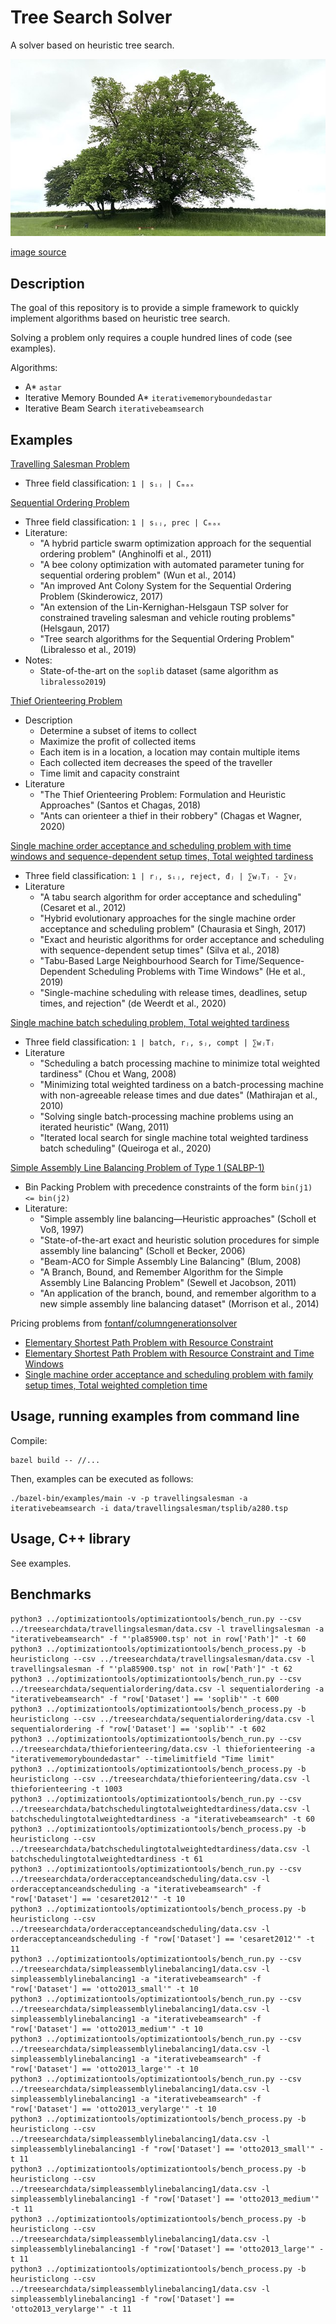 # Tree Search Solver

A solver based on heuristic tree search.

![treesearch](img/treesearch.jpg?raw=true "treesearch")

[image source](https://commons.wikimedia.org/wiki/File:Saint-L%C3%A9ger-l%C3%A8s-Domart,arbre_de_la_croix_Notre-Dame_14.jpg)

## Description

The goal of this repository is to provide a simple framework to quickly implement algorithms based on heuristic tree search.

Solving a problem only requires a couple hundred lines of code (see examples).

Algorithms:
* A\* `astar`
* Iterative Memory Bounded A\* `iterativememoryboundedastar`
* Iterative Beam Search `iterativebeamsearch`

## Examples

[Travelling Salesman Problem](examples/travellingsalesman.hpp)
* Three field classification: `1 | sᵢⱼ | Cₘₐₓ`

[Sequential Ordering Problem](examples/sequentialordering.hpp)
* Three field classification: `1 | sᵢⱼ, prec | Cₘₐₓ`
* Literature:
  * "A hybrid particle swarm optimization approach for the sequential ordering problem" (Anghinolfi et al., 2011)
  * "A bee colony optimization with automated parameter tuning for sequential ordering problem" (Wun et al., 2014)
  * "An improved Ant Colony System for the Sequential Ordering Problem (Skinderowicz, 2017)
  * "An extension of the Lin-Kernighan-Helsgaun TSP solver for constrained traveling salesman and vehicle routing problems" (Helsgaun, 2017)
  * "Tree search algorithms for the Sequential Ordering Problem" (Libralesso et al., 2019)
* Notes:
  * State-of-the-art on the `soplib` dataset (same algorithm as `libralesso2019`)

[Thief Orienteering Problem](examples/thieforienteering.hpp)
* Description
  * Determine a subset of items to collect
  * Maximize the profit of collected items
  * Each item is in a location, a location may contain multiple items
  * Each collected item decreases the speed of the traveller
  * Time limit and capacity constraint
* Literature
  * "The Thief Orienteering Problem: Formulation and Heuristic Approaches" (Santos et Chagas, 2018)
  * "Ants can orienteer a thief in their robbery" (Chagas et Wagner, 2020)

[Single machine order acceptance and scheduling problem with time windows and sequence-dependent setup times, Total weighted tardiness](examples/orderacceptanceandscheduling.hpp)
* Three field classification: `1 | rⱼ, sᵢⱼ, reject, đⱼ | ∑wⱼTⱼ - ∑vⱼ`
* Literature
  * "A tabu search algorithm for order acceptance and scheduling" (Cesaret et al., 2012)
  * "Hybrid evolutionary approaches for the single machine order acceptance and scheduling problem" (Chaurasia et Singh, 2017)
  * "Exact and heuristic algorithms for order acceptance and scheduling with sequence-dependent setup times" (Silva et al., 2018)
  * "Tabu-Based Large Neighbourhood Search for Time/Sequence-Dependent Scheduling Problems with Time Windows" (He et al., 2019)
  * "Single-machine scheduling with release times, deadlines, setup times, and rejection" (de Weerdt et al., 2020)

[Single machine batch scheduling problem, Total weighted tardiness](examples/batchschedulingtotalweightedtardiness.hpp)
* Three field classification: `1 | batch, rⱼ, sⱼ, compt | ∑wⱼTⱼ`
* Literature
  * "Scheduling a batch processing machine to minimize total weighted tardiness" (Chou et Wang, 2008)
  * "Minimizing total weighted tardiness on a batch-processing machine with non-agreeable release times and due dates" (Mathirajan et al., 2010)
  * "Solving single batch-processing machine problems using an iterated heuristic" (Wang, 2011)
  * "Iterated local search for single machine total weighted tardiness batch scheduling" (Queiroga et al., 2020)

[Simple Assembly Line Balancing Problem of Type 1 (SALBP-1)](exaples/simpleassemblylinebalancing1.hpp)
* Bin Packing Problem with precedence constraints of the form `bin(j1) <= bin(j2) `
* Literature:
  * "Simple assembly line balancing—Heuristic approaches" (Scholl et Voß, 1997)
  * "State-of-the-art exact and heuristic solution procedures for simple assembly line balancing" (Scholl et Becker, 2006)
  * "Beam-ACO for Simple Assembly Line Balancing" (Blum, 2008)
  * "A Branch, Bound, and Remember Algorithm for the Simple Assembly Line Balancing Problem" (Sewell et Jacobson, 2011)
  * "An application of the branch, bound, and remember algorithm to a new simple assembly line balancing dataset" (Morrison et al., 2014)

Pricing problems from [fontanf/columngenerationsolver](https://github.com/fontanf/columngenerationsolver)
* [Elementary Shortest Path Problem with Resource Constraint](https://github.com/fontanf/columngenerationsolver/blob/master/examples/pricingsolver/espprc.hpp)
* [Elementary Shortest Path Problem with Resource Constraint and Time Windows](https://github.com/fontanf/columngenerationsolver/blob/master/examples/pricingsolver/espprctw.hpp)
* [Single machine order acceptance and scheduling problem with family setup times, Total weighted completion time](https://github.com/fontanf/columngenerationsolver/blob/master/examples/pricingsolver/oaschedulingwithfamilysetuptimestwct.hpp)

## Usage, running examples from command line

Compile:
```shell
bazel build -- //...
```

Then, examples can be executed as follows:
```shell
./bazel-bin/examples/main -v -p travellingsalesman -a iterativebeamsearch -i data/travellingsalesman/tsplib/a280.tsp
```

## Usage, C++ library

See examples.

## Benchmarks

```
python3 ../optimizationtools/optimizationtools/bench_run.py --csv ../treesearchdata/travellingsalesman/data.csv -l travellingsalesman -a "iterativebeamsearch" -f "'pla85900.tsp' not in row['Path']" -t 60
python3 ../optimizationtools/optimizationtools/bench_process.py -b heuristiclong --csv ../treesearchdata/travellingsalesman/data.csv -l travellingsalesman -f "'pla85900.tsp' not in row['Path']" -t 62
python3 ../optimizationtools/optimizationtools/bench_run.py --csv ../treesearchdata/sequentialordering/data.csv -l sequentialordering -a "iterativebeamsearch" -f "row['Dataset'] == 'soplib'" -t 600
python3 ../optimizationtools/optimizationtools/bench_process.py -b heuristiclong --csv ../treesearchdata/sequentialordering/data.csv -l sequentialordering -f "row['Dataset'] == 'soplib'" -t 602
python3 ../optimizationtools/optimizationtools/bench_run.py --csv ../treesearchdata/thieforienteering/data.csv -l thieforienteering -a "iterativememoryboundedastar" --timelimitfield "Time limit"
python3 ../optimizationtools/optimizationtools/bench_process.py -b heuristiclong --csv ../treesearchdata/thieforienteering/data.csv -l thieforienteering -t 1003
python3 ../optimizationtools/optimizationtools/bench_run.py --csv ../treesearchdata/batchschedulingtotalweightedtardiness/data.csv -l batchschedulingtotalweightedtardiness -a "iterativebeamsearch" -t 60
python3 ../optimizationtools/optimizationtools/bench_process.py -b heuristiclong --csv ../treesearchdata/batchschedulingtotalweightedtardiness/data.csv -l batchschedulingtotalweightedtardiness -t 61
python3 ../optimizationtools/optimizationtools/bench_run.py --csv ../treesearchdata/orderacceptanceandscheduling/data.csv -l orderacceptanceandscheduling -a "iterativebeamsearch" -f "row['Dataset'] == 'cesaret2012'" -t 10
python3 ../optimizationtools/optimizationtools/bench_process.py -b heuristiclong --csv ../treesearchdata/orderacceptanceandscheduling/data.csv -l orderacceptanceandscheduling -f "row['Dataset'] == 'cesaret2012'" -t 11
python3 ../optimizationtools/optimizationtools/bench_run.py --csv ../treesearchdata/simpleassemblylinebalancing1/data.csv -l simpleassemblylinebalancing1 -a "iterativebeamsearch" -f "row['Dataset'] == 'otto2013_small'" -t 10
python3 ../optimizationtools/optimizationtools/bench_run.py --csv ../treesearchdata/simpleassemblylinebalancing1/data.csv -l simpleassemblylinebalancing1 -a "iterativebeamsearch" -f "row['Dataset'] == 'otto2013_medium'" -t 10
python3 ../optimizationtools/optimizationtools/bench_run.py --csv ../treesearchdata/simpleassemblylinebalancing1/data.csv -l simpleassemblylinebalancing1 -a "iterativebeamsearch" -f "row['Dataset'] == 'otto2013_large'" -t 10
python3 ../optimizationtools/optimizationtools/bench_run.py --csv ../treesearchdata/simpleassemblylinebalancing1/data.csv -l simpleassemblylinebalancing1 -a "iterativebeamsearch" -f "row['Dataset'] == 'otto2013_verylarge'" -t 10
python3 ../optimizationtools/optimizationtools/bench_process.py -b heuristiclong --csv ../treesearchdata/simpleassemblylinebalancing1/data.csv -l simpleassemblylinebalancing1 -f "row['Dataset'] == 'otto2013_small'" -t 11
python3 ../optimizationtools/optimizationtools/bench_process.py -b heuristiclong --csv ../treesearchdata/simpleassemblylinebalancing1/data.csv -l simpleassemblylinebalancing1 -f "row['Dataset'] == 'otto2013_medium'" -t 11
python3 ../optimizationtools/optimizationtools/bench_process.py -b heuristiclong --csv ../treesearchdata/simpleassemblylinebalancing1/data.csv -l simpleassemblylinebalancing1 -f "row['Dataset'] == 'otto2013_large'" -t 11
python3 ../optimizationtools/optimizationtools/bench_process.py -b heuristiclong --csv ../treesearchdata/simpleassemblylinebalancing1/data.csv -l simpleassemblylinebalancing1 -f "row['Dataset'] == 'otto2013_verylarge'" -t 11
```

